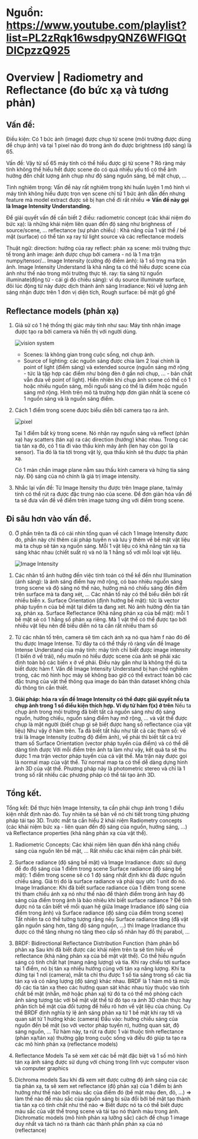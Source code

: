 # Nguồn: https://www.youtube.com/playlist?list=PL2zRqk16wsdpyQNZ6WFlGQtDICpzzQ925

# Overview | Radiometry and Reflectance (đo bức xạ và tương phản)

## Vấn đề: 
Điều kiện: Có 1 bức ảnh (image) được chụp từ scene (môi trường được dùng để chụp ảnh) và tại 1 pixel nào đó trong ảnh đo được brightness (độ sáng) là 65. 

Vấn đề: Vậy từ số 65 máy tính có thể hiểu được gì từ scene ? Rõ ràng máy tính không thể hiểu hết được scene do có quá nhiều yếu tố có thể ảnh hưởng đến chất lượng ảnh chụp như độ sáng nguồn sáng, bề mặt chụp, ... 

Tính nghiêm trọng: Vấn đề này rất nghiêm trọng khi huấn luyện 1 mô hình vì máy tính không hiểu được trọn vẹn scene chỉ từ 1 bức ảnh dẫn đến nhưng feature mà model extract được sẽ bị hạn chế đi rất nhiều => **Vấn đề này gọi là Image Intensity Understanding.**

Để giải quyết vấn đề cần biết 2 điều: 
    radiometric concept (các khái niệm đo bức xạ): là những khái niệm liên quan đến độ sáng như brighness of source/scene, ...
    reflectance (sự phản chiếu) : Khả năng của 1 vật thể / bề mặt (surface) có thể tán xạ ray từ light source và các reflectance models

Thuật ngữ:
    direction: hướng của ray
    reflect: phản xạ
    scene: môi trường thực tế trong ảnh
    image: ảnh được chụp bởi camera - nó là 1 ma trận numpy/tensor/...
    Image Intensity (cường độ điểm ảnh): là 1 số trng ma trận ảnh. Image Intensity Understand là khả năng ta có thể hiểu được scene của ảnh như thế nào trong môi trường thực tê.
    ray: tia sáng từ nguồn
    illuminate(động từ - cái gì đó chiếu sáng): ví dụ source illuminate surface, đôi lúc động từ này được dịch thành ánh sáng
    Irradiance: Nói về lượng ánh sáng nhận được trên 1 đơn vị diện tích,
    Rough surface: bề mặt gồ ghề

## Reflectance models (phản xạ)
1. Giả sử có 1 hệ thống thị giác máy tính như sau: Máy tính nhận image được tạo ra bởi camera và hiển thị với người dùng.

    ![vision system](./images/1.%20typical%20vision%20system.png)

    - Scenes: là không gian trong cuộc sống, nơi chụp ảnh.
    - Source of lighting: các nguồn sáng được chia làm 2 loại chính là point of light (điểm sáng) và extended source (nguồn sáng mở rộng - tức là tập hợp các điểm như bóng đèn ở gần nơi chụp, ... - bản chất vẫn đưa về point of light). Hiển nhiên khi chụp ảnh scene có thể có 1 hoặc nhiều nguồn sáng, mỗi nguồi sáng có thể là điểm hoặc nguồn sáng mở rộng. Hình trên mô tả trường hợp đơn giản nhất là scene có 1 nguồn sáng và là nguồn sáng điểm.

2. Cách 1 điểm trong scene được biểu diễn bởi camera tạo ra ảnh.

    ![pixel](./images/1.%20single%20point%20of%20the%20scene.png)

    Tại 1 điểm bất kỳ trong scene. Nó nhận ray nguồn sáng và reflect (phản xạ) hay scatters (tán xạ) ra các direction (hướng) khác nhau. Trong các tia tán xạ đó, có 1 tia đi vào thấu kính máy ảnh (len hay còn gọi là sensor). Tia đó là tia tới trong vật lý, qua thấu kính sẽ thu được tia phản xạ.

    Có 1 màn chắn image plane nằm sau thấu kính camera và hứng tia sáng này. Độ sáng của nó chính là giá trị image intensity.

3. Nhắc lại vấn đề: Từ Image Itensity thu được trên Image plane, ta/máy tính có thể rút ra được đặc trưng nào của scene. Để đơn giản hóa vấn đề ta sẽ đưa vấn đề về điểm trên image tương ứng với điểm trong scene.

## Đi sâu hơn vào vấn đề.

0. Ở phần trên ta đã có cái nhìn tổng quan về cách 1 Image Intensity được đo, phần này chỉ thêm cái pháp tuyến n và lưu ý thêm về bề mặt vật liệu mà ta chụp sẽ tán xạ nguồn sáng. Mỗi 1 vật liệu có khả năng tán xạ tia sáng khác nhau (chiết suất n) và nó là 1 hằng số với mỗi loại vật liệu.
    
    ![Image Intensity](./images/1.%20Image%20Intensity%20Understanding.png)

1. Các nhân tố ảnh hưởng đến việc tính toán có thể kể đến như
    Illumination (ánh sáng): là ánh sáng điểm hay mở rộng, có bao nhiêu nguồn sáng trong scene và độ sáng nó thể nào, hướng mà nó chiếu sáng đến điểm trên surface mà ta đang xét, ... Các nhân tố này có thể biểu diễn bởi rất nhiều biễn x.
    Surface Orientation (định hướng bề mặt): tức là vector pháp tuyến n của bề mặt tại điểm ta đang xét. Nó ảnh hưởng đến tia tán xạ, phản xạ.
    Surface Reflectance (Khả năng phản xạ của bề mặt): mỗi 1 bề mặt sẽ có 1 hẳng số phản xạ riêng. Mà 1 vật thể có thể được tạo bởi nhiều vật liệu nên để biểu diễn nó ta cần rất nhiều tham số

2. Từ các nhân tố trên, camera sẽ tìm cách ánh xạ nó qua hàm f nào đó để thu được Image Intense. Từ đây ta có thể thấy rõ ràng vấn đề Image Intense Understand của máy tính: máy tính chỉ biết được image intensity (1 biến ở vế trái), nếu muốn nó hiểu được scene của ảnh sẽ phải xác định toàn bộ các biến x ở vế phải. Điều này gần như là không thể dù ta biết được hàm f. Vấn đề Image Intensity Understand bị hạn chế nghiêm trọng, các mô hình học máy sẽ không bao giờ có thể extract toàn bộ các đặc trưng của vật thể thông qua image do bản thân dataset không chứa đủ thông tin cần thiết.

3. **Giải pháp: hóa ra vấn đề Image Intensity có thể được giải quyết nếu ta chụp ảnh trong 1 số điều kiện thích hợp. Ví dụ từ hàm f(x) ở trên**
	Nếu ta chụp ảnh trong môi trường đã biết tất cả nguồn sáng như độ sáng nguồn, hướng chiếu, nguồn sáng điểm hay mở rộng, ... và vật thể được chụp là mặt người (biết chụp gì sẽ biết được hang số reflectance của vật liệu)
	Như vậy ở hàm trên. Ta đã biết tất hầu như tất cả các tham số: vế trái là Image Intensity (cường độ điểm ảnh), vế phải thì biết tất cả trừ tham số Surface Orientation (vector pháp tuyến của điểm) và có thể dễ dàng tính được
	Với mỗi điểm trên ảnh ta làm như vậy, kết quả ta sẽ thu được 1 ma trận vector pháp tuyến của cả vật thể. Ma trận này được gọi là normal map của vật thể. Từ normal map ta có thể dễ dàng dựng hình ảnh 3D của vật thể.
	Phương pháp này là photometric stereo và chỉ là 1 trong số rất nhiều các phương pháp có thể tái tạo ảnh 3D.

## Tổng kết.
Tổng kết: Để thực hiện Image Intensity, ta cần phải chụp ảnh trong 1 điều kiện nhất định nào đó. Tuy nhiên ta sẽ bàn về nó chi tiết trong từng phương pháp tái tạo 3D. Trước mắt ta cần hiểu 2 khái niệm Radiometry concepts (các khái niệm bức xạ - liên quan đến độ sáng của nguồn, hướng sáng, ...) và Reflectance properties (khả năng phản xạ của vật thể).

1. Radiometric Concepts: Các khái niệm liên quan đến khả năng chiếu sáng của nguồn lên bề mặt, ... Rất nhiều các khái niệm cần phải biết.

2. Surface radiance (độ sáng bề mặt) và Image Irradiance: được sử dụng để đo độ sáng của 1 điểm trong scene
	Surface radiance (độ sáng bề mặt): 1 điểm trong scene sẽ có 1 độ sáng nhất định khi đã được nguồn chiếu sáng. Giá trị đó là surface radiance và phải quy ước 1 unit đo nó.
	Image Irradiance: Khi đã biết surface radiance của 1 điêm trong scene thì tham chiếu ánh xạ nó như thế nào để thành điểm trong ảnh hay độ sáng của điểm trong ảnh là bảo nhiêu khi biết surface radiance ? Để tính được nó ta cần biết về mối quan hệ giữa Image Irradiance (độ sáng của điểm trong ảnh) và Surface radiance (độ sáng của điểm trong scene)
	Tất nhiên ta có thể tưởng tượng rằng nếu Surface radiance tăng (đặ vật gần nguồn sáng hơn, tăng độ sáng nguồn, ...) thì Image Irradiance thu được có thể tăng nhưng nó tăng theo cấp số nhân hay đồ thị parabol, ...

3. BRDF: Bidirectional Reflectance Distribution Function (hàm phân bổ phản xạ
	Sau khi đã biết được các khái niệm trên ta sẽ tìm hiểu về reflectance (khả năng phản xạ của bề mặt vật thể). Có thể hiểu nguồn sáng có tính chất hạt (mang năng lượng) và tia. Khi ray chiếu tới surface tại 1 điểm, nó bị tán xạ nhiều hướng cùng với tán xạ năng lượng. Khi ta đứng tại 1 nơi (camera), mắt ta chỉ thu được 1 số tia sáng trong số các tia tán xạ và có năng lượng (độ sáng) khác nhau.
	BRDF là 1 hàm mô tả mức độ các tia tán xạ theo các hướng quan sát khác nhau tùy thuộc vào tính chất bề mặt (nhẵn, mờ hoặc phản xạ) từ đó ta có thể mô phỏng cách ánh sáng tương tác với bề mặt vật thể từ đó tạo ra ảnh 3D chân thực hay phân tích bề mặt của đối tượng để hiểu rõ hơn về vật liệu của chúng.
	Cụ thể BRDF định nghĩa tỷ lệ ánh sáng phản xạ từ 1 bề mặt khi ray tới và quan sát từ 1 hướng khác (camera)
		Đầu vào: hướng chiếu sáng của nguồn đến bề mặt (so với vector pháp tuyến n), hướng quan sát, độ sáng nguồn, ...
	Từ hàm này, ta rút ra được 1 vài thuộc tính reflectance (phản xạ/tán xạ) thường gặp trong cuộc sống và điều đó giúp ta tạo ra các mô hình phản xạ (reflectance models)

4. Reflectance Models
	Ta sẽ xem xét các bề mặt đặc biệt và 1 số mô hình tán xạ ánh sáng được sử dụng với chúng trong lĩnh vực computer vison và computer graphics

5. Dichroma models
	Sau khi đã xem xét được cường độ ánh sáng của các tia phản xạ, ta sẽ xem xet reflectance (độ phản xạ) của 1 điểm bị ảnh hưởng như thế nào bởi màu sắc của điểm đó (bề mặt màu đen, đỏ, ...) => làm thế nào để màu sắc của nguồn sáng bị sửa đổi bởi bề mặt tạo thành tia tán xạ có tính chất như thế nào => Biết được nó ta có thể biết được màu sắc của vật thể trong scene và tái tạo nó thành màu trong ảnh.
	Dichromatic models (mô hình phản xạ lưỡng sắc) cách để chụp 1 image duy nhất và tách nó ra thành các thành phần phản xạ của nó (reflectance)